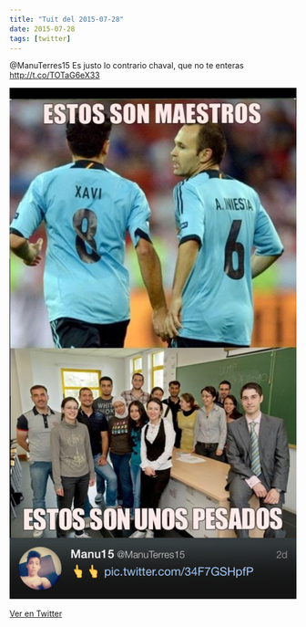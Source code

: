 ```yaml
---
title: "Tuit del 2015-07-28"
date: 2015-07-28
tags: [twitter]
---
```


@ManuTerres15 Es justo lo contrario chaval, que no te enteras http://t.co/TOTaG6eX33

![Imagen](/assets/images/626031585930936320-CLAcaFuXAAAjVnn.png)

[Ver en Twitter](https://twitter.com/i/web/status/626031585930936320)
